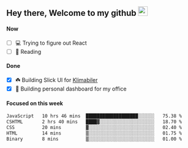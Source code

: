 ## Hey there, Welcome to my github <img src="https://media.giphy.com/media/hvRJCLFzcasrR4ia7z/giphy.gif" width="25px">

#### Now
- [ ] 💻 Trying to figure out React
- [ ] 📕 Reading

#### Done
- [x] ☘️ Building Slick UI for [Klimabiler](https://klimabiler.dk)
- [x] 🚀 Building personal dashboard for my office
 
 #### Focused on this week
<!--START_SECTION:waka-->

```txt
JavaScript   10 hrs 46 mins  ███████████████████░░░░░░   75.38 %
CSHTML       2 hrs 40 mins   ████▓░░░░░░░░░░░░░░░░░░░░   18.70 %
CSS          20 mins         ▓░░░░░░░░░░░░░░░░░░░░░░░░   02.40 %
HTML         14 mins         ▒░░░░░░░░░░░░░░░░░░░░░░░░   01.75 %
Binary       8 mins          ▒░░░░░░░░░░░░░░░░░░░░░░░░   01.00 %
```

<!--END_SECTION:waka-->

